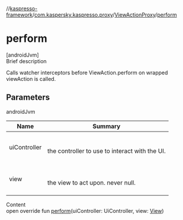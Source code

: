 //[kaspresso-framework](../../index.md)/[com.kaspersky.kaspresso.proxy](../index.md)/[ViewActionProxy](index.md)/[perform](perform.md)



# perform  
[androidJvm]  
Brief description  


Calls watcher interceptors before ViewAction.perform on wrapped viewAction is called.



## Parameters  
  
androidJvm  
  
|  Name|  Summary| 
|---|---|
| uiController| <br><br>the controller to use to interact with the UI.<br><br>
| view| <br><br>the view to act upon. never null.<br><br>
  
  
Content  
open override fun [perform](perform.md)(uiController: UiController, view: [View](https://developer.android.com/reference/kotlin/android/view/View.html))  



